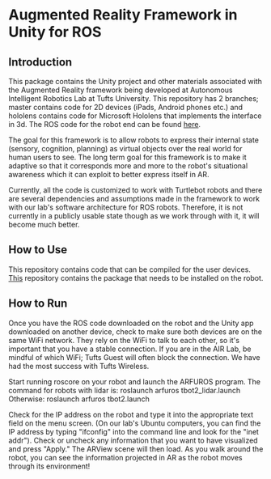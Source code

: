 # Augmented Reality Framework in Unity for ROS

## Introduction

This package contains the Unity project and other materials associated with the Augmented Reality framework being developed at Autonomous Intelligent Robotics Lab at Tufts University. This repository has 2 branches; master contains code for 2D devices (iPads, Android phones etc.) and hololens contains code for Microsoft Hololens that implements the interface in 3d. The ROS code for the robot end can be found [here](https://github.com/faizan-m/arfuros_ros).

The goal for this framework is to allow robots to express their internal state (sensory, cognition, planning) as virtual objects over the real world for human users to see. The long term goal for this framework is to make it adaptive so that it corresponds more and more to the robot's situational awareness which it can exploit to better express itself in AR.

Currently, all the code is customized to work with Turtlebot robots and there are several dependencies and assumptions made in the framework to work with our lab's software architecture for ROS robots. Therefore, it is not currently in a publicly usable state though as we work through with it, it will become much better.

## How to Use
This repository contains code that can be compiled for the user devices. [This](https://github.com/faizan-m/arfuros_ros) repository contains the package that needs to be installed on the robot. 

## How to Run
Once you have the ROS code downloaded on the robot and the Unity app downloaded on another device, check to make sure both devices are on the same WiFi network. They rely on the WiFi to talk to each other, so it's important that you have a stable connection. If you are in the AIR Lab, be mindful of which WiFi; Tufts Guest will often block the connection. We have had the most success with Tufts Wireless. 

Start running roscore on your robot and launch the ARFUROS program. 
The command for robots with lidar is: roslaunch arfuros tbot2_lidar.launch 
Otherwise: roslaunch arfuros tbot2.launch 

Check for the IP address on the robot and type it into the appropriate text field on the menu screen. (On our lab's Ubuntu computers, you can find the IP address by typing "ifconfig" into the command line and look for the "inet addr"). Check or uncheck any information that you want to have visualized and press "Apply." The ARView scene will then load. As you walk around the robot, you can see the information projected in AR as the robot moves through its environment! 


